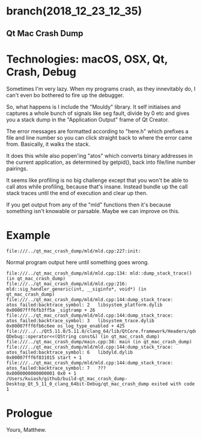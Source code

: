branch(2018_12_23_12_35)
=======
## Qt Mac Crash Dump

# Technologies: macOS, OSX, Qt, Crash, Debug

Sometimes I'm very lazy. When my programs crash, as they innevitably do, I can't even bo bothered to fire up the debugger.

So, what happens is I include the "Mouldy" library. It self initiaises and captures a whole bunch of signals like seg fault, divide by 0 etc and gives you a stack dump in the "Application Output" frame of Qt Creator.

The error messages are formatted according to "here.h" which prefixes a file and line number so you can click straight back to where the error came from. Basically, it walks the stack.

It does this while also popen'ing "atos" which converts binary addresses in the current application, as determined by getpid(), back into file/line number pairings.

It seems like profiling is no big challenge except that you won't be able to call atos while profiling, because that's insane. Instead bundle up the call stack traces until the end of execution and clear up then.

If you get output from any of the "mld" functions then it's because something isn't knowable or parsable. Maybe we can improve on this.

# Example
```
file:///../qt_mac_crash_dump/mld/mld.cpp:227:init:
```
Normal program output here until something goes wrong.
```file:///../qt_mac_crash_dump/mld/mld.cpp:211:sig_handler_generic: Signal caught  SIGSEGV
file:///../qt_mac_crash_dump/mld/mld.cpp:134: mld::dump_stack_trace() (in qt_mac_crash_dump) 
file:///../qt_mac_crash_dump/mld/mld.cpp:216: mld::sig_handler_generic(int, __siginfo*, void*) (in qt_mac_crash_dump) 
file:///../qt_mac_crash_dump/mld/mld.cpp:144:dump_stack_trace: atos_failed:backtrace_symbol: 2   libsystem_platform.dylib            0x00007fff6fb3ff5a _sigtramp + 26
file:///../qt_mac_crash_dump/mld/mld.cpp:144:dump_stack_trace: atos_failed:backtrace_symbol: 3   libsystem_trace.dylib               0x00007fff6fb6c6ee os_log_type_enabled + 425
file:///../../Qt5.11.0/5.11.0/clang_64/lib/QtCore.framework/Headers/qdebug.h:155: QDebug::operator<<(QString const&) (in qt_mac_crash_dump) 
file:///../qt_mac_crash_dump/main.cpp:38: main (in qt_mac_crash_dump) 
file:///../qt_mac_crash_dump/mld/mld.cpp:144:dump_stack_trace: atos_failed:backtrace_symbol: 6   libdyld.dylib                       0x00007fff6f831015 start + 1
file:///../qt_mac_crash_dump/mld/mld.cpp:144:dump_stack_trace: atos_failed:backtrace_symbol: 7   ???                                 0x0000000000000001 0x0 + 1
/Users/kuiash/github/build-qt_mac_crash_dump-Desktop_Qt_5_11_0_clang_64bit-Debug/qt_mac_crash_dump exited with code 1
```


# Prologue

Yours,
  Matthew.


